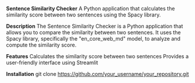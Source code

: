 **Sentence Similarity Checker**
A Python application that calculates the similarity score between two sentences using the Spacy library.

**Description**
The Sentence Similarity Checker is a Python application that allows you to compare the similarity between two sentences. It uses the Spacy library, specifically the "en_core_web_md" model, to analyze and compute the similarity score.

**Features**
Calculates the similarity score between two sentences
Provides a user-friendly interface using Streamlit

**Installation**
git clone https://github.com/your_username/your_repository.git
